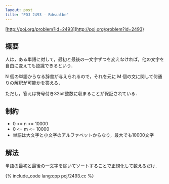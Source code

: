 ```yaml
---
layout: post
title: "POJ 2493 - Rdeaalbe"
---
```

[http://poj.org/problem?id=2493](http://poj.org/problem?id=2493)

## 概要
人は，ある単語に対して，最初と最後の一文字ずつを変えなければ，他の文字を自由に変えても認識できるという．

N 個の単語からなる辞書が与えられるので，それを元に M 個の文に関して何通りの解釈が可能かを答える．

ただし，答えは符号付き32bit整数に収まることが保証されている．

## 制約
- 0 <= n <= 10000
- 0 <= m <= 10000
- 単語は大文字と小文字のアルファベットからなり，最大でも10000文字

## 解法
単語の最初と最後の一文字を除いてソートすることで正規化して数えるだけ．

{% include_code lang:cpp poj/2493.cc %}
